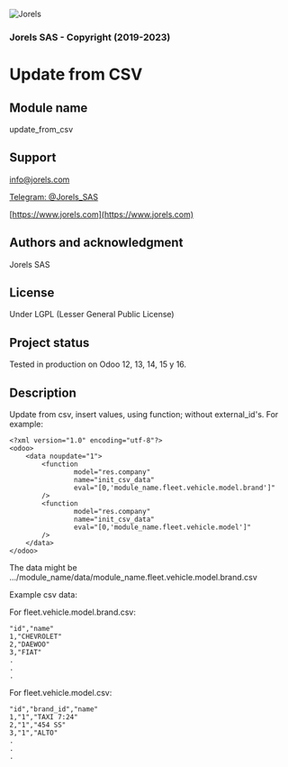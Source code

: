 ![Jorels](https://www.jorels.com/web/image/res.company/1/logo)
### Jorels SAS - Copyright (2019-2023)

# Update from CSV

## Module name
update_from_csv

## Support

[info@jorels.com](mailto:info@jorels.com)

[Telegram: @Jorels_SAS](https://t.me/Jorels_SAS)

[https://www.jorels.com](https://www.jorels.com)

## Authors and acknowledgment
Jorels SAS

## License
Under LGPL (Lesser General Public License)

## Project status
Tested in production on Odoo 12, 13, 14, 15 y 16.

## Description
Update from csv, insert values, using function; without external_id's. For example:

    <?xml version="1.0" encoding="utf-8"?>
    <odoo>
        <data noupdate="1">
            <function
                    model="res.company"
                    name="init_csv_data"
                    eval="[0,'module_name.fleet.vehicle.model.brand']"
            />
            <function
                    model="res.company"
                    name="init_csv_data"
                    eval="[0,'module_name.fleet.vehicle.model']"
            />
        </data>
    </odoo>

The data might be .../module_name/data/module_name.fleet.vehicle.model.brand.csv

Example csv data:

For fleet.vehicle.model.brand.csv:

    "id","name"
    1,"CHEVROLET"
    2,"DAEWOO"
    3,"FIAT"
    .
    .
    .

For fleet.vehicle.model.csv:

    "id","brand_id","name"
    1,"1","TAXI 7:24"
    2,"1","454 SS"
    3,"1","ALTO"
    .
    .
    .
